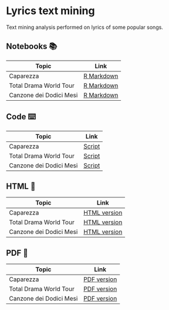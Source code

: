 # Lyrics text mining
Text mining analysis performed on lyrics of some popular songs.

## Notebooks :books: 

| Topic                   | Link                                                                                                              |
|-------------------------|-------------------------------------------------------------------------------------------------------------------|
| Caparezza               | [R Markdown](https://github.com/giovanni-cutri/lyrics-text-mining/blob/main/notebooks/caparezza.Rmd)              |
| Total Drama World Tour  | [R Markdown](https://github.com/giovanni-cutri/lyrics-text-mining/blob/main/notebooks/total_drama_world_tour.Rmd) |
| Canzone dei Dodici Mesi | [R Markdown](https://github.com/giovanni-cutri/lyrics-text-mining/blob/main/notebooks/canzone_dodici_mesi.Rmd)    |


## Code :keyboard: 

| Topic                   | Link                                                                                                   |
|-------------------------|--------------------------------------------------------------------------------------------------------|
| Caparezza               | [Script](https://github.com/giovanni-cutri/lyrics-text-mining/blob/main/code/caparezza.R)              |
| Total Drama World Tour  | [Script](https://github.com/giovanni-cutri/lyrics-text-mining/blob/main/code/total_drama_world_tour.R) |
| Canzone dei Dodici Mesi | [Script](https://github.com/giovanni-cutri/lyrics-text-mining/blob/main/code/canzone_dodici_mesi.R)    |


## HTML :scroll:

| Topic                   | Link                                                                                                            |
|-------------------------|-----------------------------------------------------------------------------------------------------------------|
| Caparezza               | [HTML version](https://github.com/giovanni-cutri/lyrics-text-mining/blob/main/html/caparezza.html)              |
| Total Drama World Tour  | [HTML version](https://github.com/giovanni-cutri/lyrics-text-mining/blob/main/html/total_drama_world_tour.html) |
| Canzone dei Dodici Mesi | [HTML version](https://github.com/giovanni-cutri/lyrics-text-mining/blob/main/html/canzone_dodici_mesi.html)    |


## PDF :book:

| Topic                   | Link                                                                                                         |
|-------------------------|--------------------------------------------------------------------------------------------------------------|
| Caparezza               | [PDF version](https://github.com/giovanni-cutri/lyrics-text-mining/blob/main/pdf/caparezza.pdf)              |
| Total Drama World Tour  | [PDF version](https://github.com/giovanni-cutri/lyrics-text-mining/blob/main/pdf/total_drama_world_tour.pdf) |
| Canzone dei Dodici Mesi | [PDF version](https://github.com/giovanni-cutri/lyrics-text-mining/blob/main/pdf/canzone_dodici_mesi.pdf)    |
